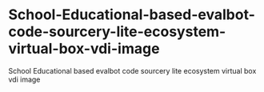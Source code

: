 School-Educational-based-evalbot-code-sourcery-lite-ecosystem-virtual-box-vdi-image
===================================================================================

School Educational based evalbot code sourcery lite ecosystem virtual box vdi image
